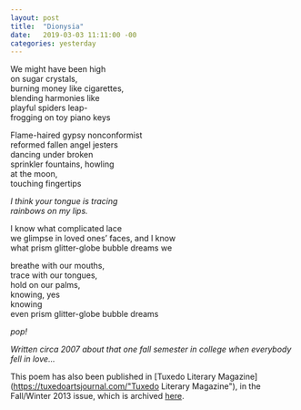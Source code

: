 ```yaml
---
layout: post
title:  "Dionysia"
date:   2019-03-03 11:11:00 -00
categories: yesterday
---
```

We might have been high<br/> 
on sugar crystals,<br/>
burning money like cigarettes<!--more-->,<br/>
blending harmonies like<br/>
playful spiders leap-<br/>
frogging on toy piano keys<br/>

Flame-haired gypsy nonconformist<br/> 
reformed fallen angel jesters<br/>
dancing under broken<br/>
sprinkler fountains, howling<br/>
at the moon,<br/>
touching fingertips<br/>

*I think your tongue is tracing<br/>
rainbows on my lips.*<br/>

I know what complicated lace<br/>
we glimpse in loved ones’ faces, and I know<br/> 
what prism glitter-globe bubble dreams we<br/>

breathe with our mouths,<br/>
trace with our tongues,<br/>
hold on our palms,<br/>
knowing, yes<br/> 
knowing<br/> 
even prism glitter-globe bubble dreams<br/>

*pop!*





*Written circa 2007 about that one fall semester in college when everybody fell in love...*

This poem has also been published in [Tuxedo Literary Magazine](https://tuxedoartsjournal.com/"Tuxedo Literary Magazine"), in the Fall/Winter 2013 issue, which is archived [here](https://scholar.dominican.edu/tuxedolit/vol2013/iss2/).




